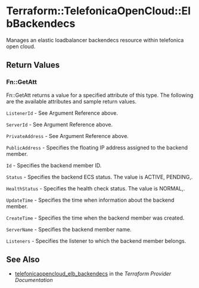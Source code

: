 # Terraform::TelefonicaOpenCloud::ElbBackendecs

Manages an elastic loadbalancer backendecs resource within telefonica open cloud.

## Return Values

### Fn::GetAtt

Fn::GetAtt returns a value for a specified attribute of this type. The following are the available attributes and sample return values.

`ListenerId` - See Argument Reference above.

`ServerId` - See Argument Reference above.

`PrivateAddress` - See Argument Reference above.

`PublicAddress` - Specifies the floating IP address assigned to the backend member.

`Id` - Specifies the backend member ID.

`Status` - Specifies the backend ECS status. The value is ACTIVE, PENDING,.

`HealthStatus` - Specifies the health check status. The value is NORMAL,.

`UpdateTime` - Specifies the time when information about the backend member.

`CreateTime` - Specifies the time when the backend member was created.

`ServerName` - Specifies the backend member name.

`Listeners` - Specifies the listener to which the backend member belongs.

## See Also

* [telefonicaopencloud_elb_backendecs](https://www.terraform.io/docs/providers/telefonicaopencloud/r/elb_backendecs.html) in the _Terraform Provider Documentation_